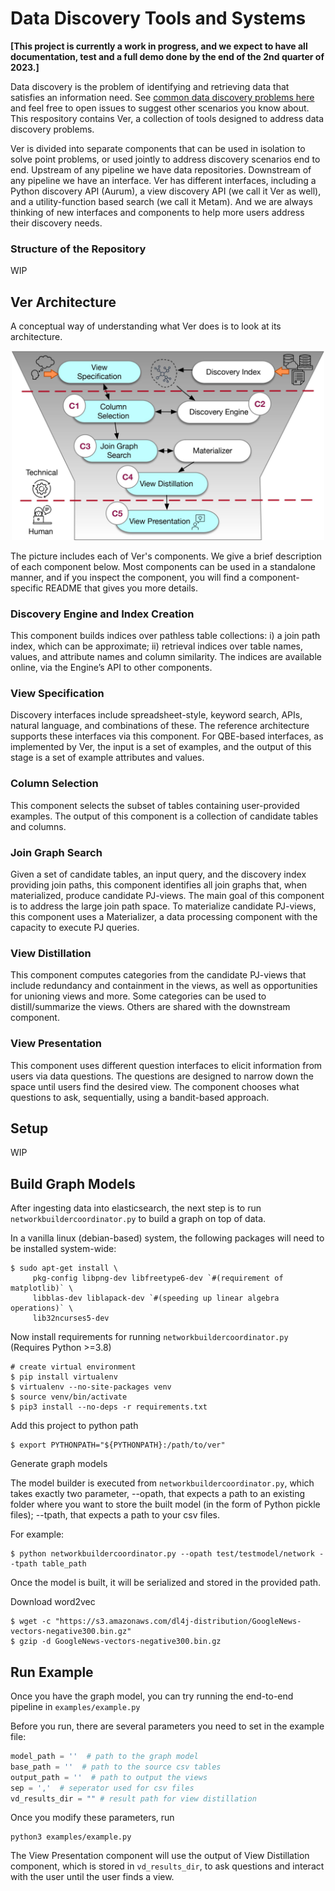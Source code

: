 # Data Discovery Tools and Systems

**[This project is currently a work in progress, and we expect to have all
documentation, test and a full demo done by the end of the 2nd quarter of 2023.]**

Data discovery is the problem of identifying and retrieving data that satisfies
an information need. See [common data discovery problems here](docs/why_ver.md) and feel free to open
issues to suggest other scenarios you know about. This respository contains Ver, a 
collection of tools designed to address data discovery problems. 

Ver is divided into separate components that can be used in isolation to solve
point problems, or used jointly to address discovery scenarios end
to end. Upstream of any pipeline we have data repositories. Downstream of any
pipeline we have an interface. Ver has different interfaces, including a Python
discovery API (Aurum), a view discovery API (we call it Ver as well), and a
utility-function based search (we call it Metam). And we are always thinking of new interfaces
and components to help more users address their discovery needs.

### Structure of the Repository

WIP

## Ver Architecture

A conceptual way of understanding what Ver does is to look at its architecture.

<p align="center">
     <img src="docs/img/architecture.jpeg" width="500">
</p>

The picture includes each of Ver's
components. We give a brief description of each component below. Most components can be used in a standalone manner, and if you inspect the component, you will find a component-specific README that gives you more details.

### Discovery Engine and Index Creation

This component builds indices over pathless table collections: i) a join path
index, which can be approximate; ii) retrieval indices over table names, values,
and attribute names and column similarity. The indices are available online, via
the Engine’s API to other components.

### View Specification 

Discovery interfaces include spreadsheet-style, keyword search, APIs, natural
language, and combinations of these. The reference architecture supports these
interfaces via this component. For QBE-based interfaces, as implemented by Ver,
the input is a set of examples, and the output of this stage is a set of example
attributes and values. 

### Column Selection

This component selects the subset of tables containing user-provided examples.
The output of this component is a collection of candidate tables and columns.

### Join Graph Search

Given a set of candidate tables, an input query, and the discovery index
providing join paths, this component identifies all join graphs that, when
materialized, produce candidate PJ-views.  The main goal of this component is to
address the large join path space.  To materialize candidate PJ-views, this
component uses a Materializer, a data processing component with the capacity to
execute PJ queries.

### View Distillation 

This component computes categories from the candidate PJ-views that include
redundancy and containment in the views, as well as opportunities for unioning
views and more. Some categories can be used to distill/summarize the views.
Others are shared with the downstream component.

### View Presentation 

This component uses different question interfaces to elicit information from
users via data questions. The questions are designed to narrow down the space
until users find the desired view. The component chooses what questions to ask,
sequentially, using a bandit-based approach.

## Setup

WIP

## Build Graph Models

After ingesting data into elasticsearch, the next step is to run
`networkbuildercoordinator.py` to build a graph on top of data.

In a vanilla linux (debian-based) system, the following packages will need to be
installed system-wide:

```shell
$ sudo apt-get install \
     pkg-config libpng-dev libfreetype6-dev `#(requirement of matplotlib)` \
     libblas-dev liblapack-dev `#(speeding up linear algebra operations)` \
     lib32ncurses5-dev
```

Now install requirements for running `networkbuildercoordinator.py` (Requires
Python >=3.8)

```shell
# create virtual environment
$ pip install virtualenv
$ virtualenv --no-site-packages venv
$ source venv/bin/activate 
$ pip3 install --no-deps -r requirements.txt
```

Add this project to python path

```shell
$ export PYTHONPATH="${PYTHONPATH}:/path/to/ver"
```

Generate graph models

The model builder is executed from `networkbuildercoordinator.py`, which takes
exactly two parameter, --opath, that expects a path to an existing folder where
you want to store the built model (in the form of Python pickle files); --tpath,
that expects a path to your csv files.

For example:

```shell
$ python networkbuildercoordinator.py --opath test/testmodel/network --tpath table_path
```

Once the model is built, it will be serialized and stored in the provided path.

Download word2vec

```shell
$ wget -c "https://s3.amazonaws.com/dl4j-distribution/GoogleNews-vectors-negative300.bin.gz"
$ gzip -d GoogleNews-vectors-negative300.bin.gz
```

## Run Example

Once you have the graph model, you can try running the end-to-end pipeline in
`examples/example.py`

Before you run, there are several parameters you need to set in the example
file:

```python
model_path = ''  # path to the graph model
base_path = ''  # path to the source csv tables
output_path = ''  # path to output the views
sep = ','  # seperator used for csv files
vd_results_dir = "" # result path for view distillation
```

Once you modify these parameters, run

```
python3 examples/example.py
```

The View Presentation component will use the output of View Distillation
component, which is stored in `vd_results_dir`, to ask questions and interact
with the user until the user finds a view.
